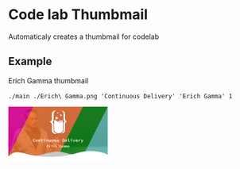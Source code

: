 # Code lab Thumbmail

Automaticaly creates a thumbmail for codelab

## Example

Erich Gamma thumbmail

```
./main ./Erich\ Gamma.png 'Continuous Delivery' 'Erich Gamma' 1
```
<img src="./Erich Gamma.png" width="200px">
